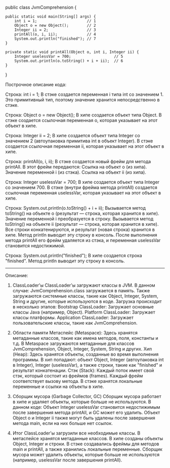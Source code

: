 
public class JvmComprehension {

    public static void main(String[] args) {
        int i = 1;                      // 1
        Object o = new Object();        // 2
        Integer ii = 2;                 // 3
        printAll(o, i, ii);             // 4
        System.out.println("finished"); // 7
    }

    private static void printAll(Object o, int i, Integer ii) {
        Integer uselessVar = 700;                   // 5
        System.out.println(o.toString() + i + ii);  // 6
    }
}


Построчное описание кода:

   Строка: int i = 1;
В стэке создается переменная i типа int со значением 1.
Это примитивный тип, поэтому значение хранится непосредственно в стэке.

   Строка: Object o = new Object();
В хипе создается объект типа Object.
В стэке создается ссылочная переменная o, которая указывает на этот объект в хипе.

   Строка: Integer ii = 2;
В хипе создается объект типа Integer со значением 2 
(автоупаковка примитива int в объект Integer).
В стэке создается ссылочная переменная ii, которая указывает на этот объект в хипе.

   Строка: printAll(o, i, ii);
В стэке создается новый фрейм для метода printAll.
В этот фрейм передаются:
Ссылка на объект o (из хипа).
Значение переменной i (из стэка).
Ссылка на объект ii (из хипа).

   Строка: Integer uselessVar = 700;
В хипе создается объект типа Integer со значением 700.
В стэке (внутри фрейма метода printAll) создается ссылочная переменная uselessVar, 
которая указывает на этот объект в хипе.

   Строка: System.out.println(o.toString() + i + ii);
Вызывается метод toString() на объекте o (результат — строка, которая хранится в хипе).
Значение переменной i преобразуется в строку.
Вызывается метод toString() на объекте ii (результат — строка, которая хранится в хипе).
Все строки конкатенируются, и результат (новая строка) хранится в хипе.
Метод println выводит эту строку в консоль.
После выполнения метода printAll его фрейм удаляется из стэка, 
и переменная uselessVar становится недостижимой.

   Строка: System.out.println("finished");
В хипе создается строка "finished".
Метод println выводит эту строку в консоль.

------------------------------------------------------------------------------------

Описание:
1. ClassLoader'ы
   ClassLoader'ы загружают классы в JVM. В данном случае:
JvmComprehension.class загружается в память.
Также загружаются системные классы, такие как Object, Integer, System, String и другие, 
которые используются в коде.
Загрузка происходит в несколько этапов:
Bootstrap ClassLoader: Загружает основные классы Java (например, Object).
Platform ClassLoader: Загружает классы платформы.
Application ClassLoader: Загружает пользовательские классы, такие как JvmComprehension.

2. Области памяти
   Метаспейс (Metaspace):
Здесь хранятся метаданные классов, такие как имена методов, поля, константы и т.д.
В Metaspace загружаются метаданные для классов JvmComprehension, Object, Integer,
System, String и других.
Хип (Heap):
Здесь хранятся объекты, созданные во время выполнения программы.
В хип попадают:
объект Object, Integer (автоупаковка int в Integer), Integer (uselessVar),
а также cтроки, такие как "finished" и результат конкатенации.
Стэк (Stack):
Каждый поток имеет свой стэк, который состоит из фреймов (frames). 
Каждый фрейм соответствует вызову метода.
В стэке хранятся локальные переменные и ссылки на объекты в хипе.

3. Сборщик мусора (Garbage Collector, GC)
   Сборщик мусора работает в хипе и удаляет объекты, которые больше не используются.
В данном коде:
Объект Integer uselessVar становится недостижимым после завершения метода printAll, 
и GC может его удалить.
Объект Object o и Integer ii также могут быть удалены после завершения метода main,
если на них больше нет ссылок.

4. Итог
   ClassLoader'ы загрузили все необходимые классы.
В метаспейсе хранятся метаданные классов.
В хипе созданы объекты Object, Integer и строки.
В стэке создавались фреймы для методов main и printAll, а также хранились
локальные переменные.
Сборщик мусора может удалить объекты, которые больше не используются 
(например, uselessVar после завершения printAll).













